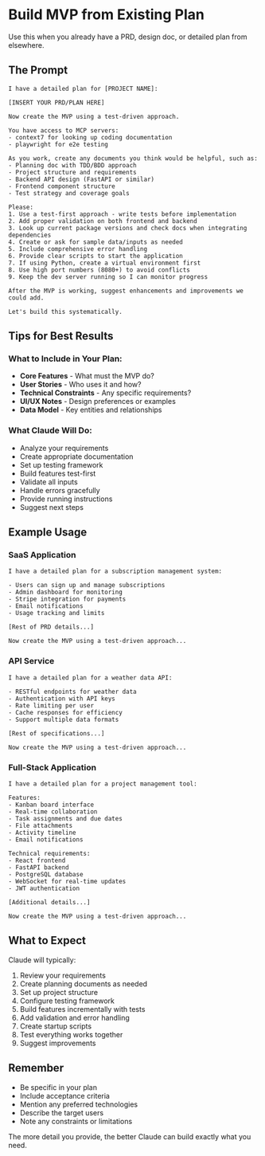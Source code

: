 # Build MVP from Existing Plan

Use this when you already have a PRD, design doc, or detailed plan from elsewhere.

## The Prompt

```
I have a detailed plan for [PROJECT NAME]:

[INSERT YOUR PRD/PLAN HERE]

Now create the MVP using a test-driven approach. 

You have access to MCP servers:
- context7 for looking up coding documentation
- playwright for e2e testing

As you work, create any documents you think would be helpful, such as:
- Planning doc with TDD/BDD approach
- Project structure and requirements
- Backend API design (FastAPI or similar)
- Frontend component structure
- Test strategy and coverage goals

Please:
1. Use a test-first approach - write tests before implementation
2. Add proper validation on both frontend and backend
3. Look up current package versions and check docs when integrating dependencies
4. Create or ask for sample data/inputs as needed
5. Include comprehensive error handling
6. Provide clear scripts to start the application
7. If using Python, create a virtual environment first
8. Use high port numbers (8080+) to avoid conflicts
9. Keep the dev server running so I can monitor progress

After the MVP is working, suggest enhancements and improvements we could add.

Let's build this systematically.
```

## Tips for Best Results

### What to Include in Your Plan:
- **Core Features** - What must the MVP do?
- **User Stories** - Who uses it and how?
- **Technical Constraints** - Any specific requirements?
- **UI/UX Notes** - Design preferences or examples
- **Data Model** - Key entities and relationships

### What Claude Will Do:
- Analyze your requirements
- Create appropriate documentation
- Set up testing framework
- Build features test-first
- Validate all inputs
- Handle errors gracefully
- Provide running instructions
- Suggest next steps

## Example Usage

### SaaS Application
```
I have a detailed plan for a subscription management system:

- Users can sign up and manage subscriptions
- Admin dashboard for monitoring
- Stripe integration for payments
- Email notifications
- Usage tracking and limits

[Rest of PRD details...]

Now create the MVP using a test-driven approach...
```

### API Service
```
I have a detailed plan for a weather data API:

- RESTful endpoints for weather data
- Authentication with API keys
- Rate limiting per user
- Cache responses for efficiency
- Support multiple data formats

[Rest of specifications...]

Now create the MVP using a test-driven approach...
```

### Full-Stack Application
```
I have a detailed plan for a project management tool:

Features:
- Kanban board interface
- Real-time collaboration
- Task assignments and due dates
- File attachments
- Activity timeline
- Email notifications

Technical requirements:
- React frontend
- FastAPI backend
- PostgreSQL database
- WebSocket for real-time updates
- JWT authentication

[Additional details...]

Now create the MVP using a test-driven approach...
```

## What to Expect

Claude will typically:
1. Review your requirements
2. Create planning documents as needed
3. Set up project structure
4. Configure testing framework
5. Build features incrementally with tests
6. Add validation and error handling
7. Create startup scripts
8. Test everything works together
9. Suggest improvements

## Remember

- Be specific in your plan
- Include acceptance criteria
- Mention any preferred technologies
- Describe the target users
- Note any constraints or limitations

The more detail you provide, the better Claude can build exactly what you need.